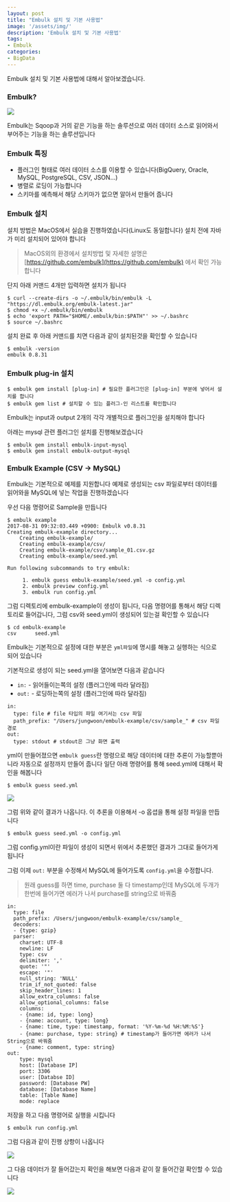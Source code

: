 ```yaml
---
layout: post
title: "Embulk 설치 및 기본 사용법"
image: '/assets/img/'
description: 'Embulk 설치 및 기본 사용법'
tags:
- Embulk
categories:
- BigData
---
```


Embulk 설치 및 기본 사용법에 대해서 알아보겠습니다.

### Embulk?

![](https://cdn-images-1.medium.com/max/2000/1*L1y27SO415-mIpf3TxeM7A.png)

Embulk는 Sqoop과 거의 같은 기능을 하는 솔루션으로 여러 데이터 소스로 읽어와서 부어주는 기능을 하는 솔루션입니다 

### Embulk 특징

- 플러그인 형태로 여러 데이터 소스를 이용할 수 있습니다(BigQuery, Oracle, MySQL, PostgreSQL, CSV, JSON...)
- 병렬로 로딩이 가능합니다
- 스키마를 예측해서 해당 스키마가 없으면 알아서 만들어 줍니다


### Embulk 설치

설치 방법은 MacOS에서 실습을 진행하였습니다(Linux도 동일합니다) 설치 전에 자바가 미리 설치되어 있어야 합니다

> MacOS외의 환경에서 설치방법 및 자세한 설명은 [https://github.com/embulk](https://github.com/embulk) 에서 확인 가능합니다


단지 아래 커맨드 4개만 입력하면 설치가 됩니다

```
$ curl --create-dirs -o ~/.embulk/bin/embulk -L "https://dl.embulk.org/embulk-latest.jar"
$ chmod +x ~/.embulk/bin/embulk
$ echo 'export PATH="$HOME/.embulk/bin:$PATH"' >> ~/.bashrc
$ source ~/.bashrc
```

설치 완료 후 아래 커맨드를 치면 다음과 같이 설치된것을 확인할 수 있습니다

```
$ embulk -version
embulk 0.8.31
```

### Embulk plug-in 설치

```
$ embulk gem install [plug-in] # 필요한 플러그인은 [plug-in] 부분에 넣어서 설치를 합니다
$ embulk gem list # 설치할 수 있는 플러그-인 리스트를 확인합니다
```

Embulk는 input과 output 2개의 각각 개별적으로 플러그인을 설치해야 합니다

아래는 mysql 관련 플러그인 설치를 진행해보겠습니다

```
$ embulk gem install embulk-input-mysql
$ embulk gem install embulk-output-mysql
```

### Embulk Example (CSV -> MySQL)

Embulk는 기본적으로 예제를 지원합니다 예제로 생성되는 csv 파일로부터 데이터를 읽어와을 MySQL에 넣는 작업을 진행하겠습니다

우선 다음 명령어로 Sample을 만듭니다

```
$ embulk example
2017-08-31 09:32:03.449 +0900: Embulk v0.8.31
Creating embulk-example directory...
    Creating embulk-example/
    Creating embulk-example/csv/
    Creating embulk-example/csv/sample_01.csv.gz
    Creating embulk-example/seed.yml

Run following subcommands to try embulk:

     1. embulk guess embulk-example/seed.yml -o config.yml
     2. embulk preview config.yml
     3. embulk run config.yml
``` 

그럼 디렉토리에 embulk-example이 생성이 됩니다, 다음 명령어를 통해서 해당 디렉토리로 들어갑니다, 그럼 csv와 seed.yml이 생성되어 있는걸 확인할 수 있습니다

```
$ cd embulk-example
csv      seed.yml
```


Embulk는 기본적으로 설정에 대한 부분은 `yml파일`에 명시를 해놓고 실행하는 식으로 되어 있습니다


기본적으로 생성이 되는 seed.yml을 열어보면 다음과 같습니다

- `in:` - 읽어들이는쪽의 설정 (플러그인에 따라 달라짐)
- `out:` - 로딩하는쪽의 설정 (플러그인에 따라 달라짐)
 

```
in:
  type: file # file 타입의 파일 여기서는 csv 파일
  path_prefix: "/Users/jungwoon/embulk-example/csv/sample_" # csv 파일 경로
out:
  type: stdout # stdout은 그냥 화면 출력
```

yml이 만들어졌으면 `embulk guess`란 명령으로 해당 데이터에 대한 추론이 가능할뿐아니라 자동으로 설정까지 만들어 줍니다
일단 아래 명령어를 통해 seed.yml에 대해서 확인을 해봅니다

```
$ embulk guess seed.yml
``` 


![](https://cdn-images-1.medium.com/max/2000/1*aiyva36152nXVfpy_4OgZw.png)

그럼 위와 같이 결과가 나옵니다. 이 추론을 이용해서 -o 옵셥을 통해 설정 파일을 만듭니다

```
$ embulk guess seed.yml -o config.yml
```

그럼 config.yml이란 파일이 생성이 되면서 위에서 추론했던 결과가 그대로 들어가게 됩니다

그럼 이제 `out:` 부분을 수정해서 MySQL에 들어가도록 `config.yml`을 수정합니다.

> 원래 guess를 하면 time, purchase 둘 다 timestamp인데 MySQL에 두개가 한번에 들어가면 에러가 나서 purchase를 string으로 바꿔줌

```
in:
  type: file
  path_prefix: /Users/jungwoon/embulk-example/csv/sample_
  decoders:
  - {type: gzip}
  parser:
    charset: UTF-8
    newline: LF
    type: csv
    delimiter: ','
    quote: '"'
    escape: '"'
    null_string: 'NULL'
    trim_if_not_quoted: false
    skip_header_lines: 1
    allow_extra_columns: false
    allow_optional_columns: false
    columns:
    - {name: id, type: long}
    - {name: account, type: long}
    - {name: time, type: timestamp, format: '%Y-%m-%d %H:%M:%S'}
    - {name: purchase, type: string} # timestamp가 들어가면 에러가 나서 String으로 바꿔줌
    - {name: comment, type: string}
out:
    type: mysql
    host: [Database IP]
    port: 3306
    user: [Databse ID]
    password: [Database PW]
    database: [Database Name]
    table: [Table Name]
    mode: replace
```

저장을 하고 다음 명령어로 실행을 시킵니다

```
$ embulk run config.yml
```

그럼 다음과 같이 진행 상항이 나옵니다

![](https://cdn-images-1.medium.com/max/2000/1*tYwwojw12XZehb4Ti1KGXg.png)

그 다음 데이터가 잘 들어갔는지 확인을 해보면 다음과 같이 잘 들어간걸 확인할 수 있습니다

![](https://cdn-images-1.medium.com/max/2000/1*3GvMRqQsfLAc8xnin_tBzA.png)






